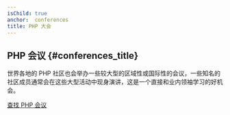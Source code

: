 ```yaml
---
isChild: true
anchor:  conferences
title: PHP 大会
---
```


## PHP 会议 {#conferences_title}

世界各地的 PHP 社区也会举办一些较大型的区域性或国际性的会议，一些知名的社区成员通常会在这些大型活动中现身演讲，这是一个直接和业内领袖学习的好机会。

[查找 PHP 会议][php-conf]

[php-conf]: http://php.net/conferences/index.php
